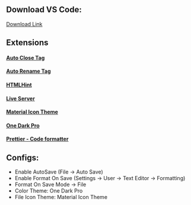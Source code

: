 ## Download VS Code:

[Download Link](https://code.visualstudio.com/Download)

## Extensions

#### [Auto Close Tag](https://marketplace.visualstudio.com/items?itemName=formulahendry.auto-close-tag)

#### [Auto Rename Tag](https://marketplace.visualstudio.com/items?itemName=formulahendry.auto-rename-tag)

#### [HTMLHint](https://marketplace.visualstudio.com/items?itemName=HTMLHint.vscode-htmlhint)

#### [Live Server](https://marketplace.visualstudio.com/items?itemName=ritwickdey.LiveServer)

#### [Material Icon Theme](https://marketplace.visualstudio.com/items?itemName=PKief.material-icon-theme)

#### [One Dark Pro](https://marketplace.visualstudio.com/items?itemName=zhuangtongfa.Material-theme)

#### [Prettier - Code formatter](https://marketplace.visualstudio.com/items?itemName=esbenp.prettier-vscode)

## Configs:

- Enable AutoSave (File -> Auto Save)
- Enable Format On Save (Settings -> User -> Text Editor -> Formatting)
- Format On Save Mode -> File
- Color Theme: One Dark Pro
- File Icon Theme: Material Icon Theme
